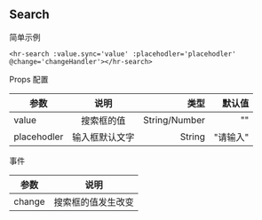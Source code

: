 ## Search

简单示例

```
<hr-search :value.sync='value' :placehodler='placehodler' @change='changeHandler'></hr-search>
``` 

Props 配置

参数|说明|类型|默认值
--|:--:|--:|--:
value| 搜索框的值| String/Number| ""
placehodler| 输入框默认文字| String| "请输入"

事件

参数|说明
--|:--:|
change| 搜索框的值发生改变|


